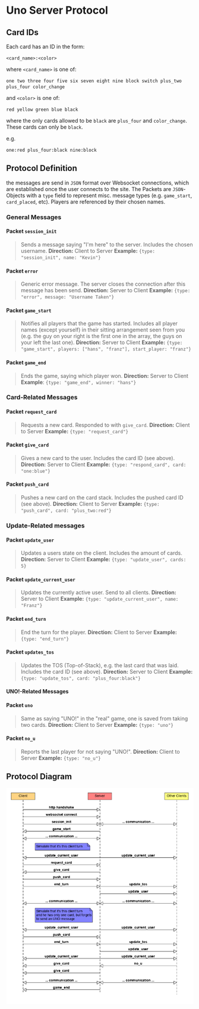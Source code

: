 # Uno Server Protocol

## Card IDs

Each card has an ID in the form:

```
<card_name>:<color>
```

where `<card_name>` is one of:

```
one two three four five six seven eight nine block switch plus_two plus_four color_change
```

and `<color>` is one of:

```
red yellow green blue black
```

where the only cards allowed to be `black` are `plus_four` and `color_change`. These cards can only be `black`. 

e.g.

```
one:red plus_four:black nine:block
```



## Protocol Definition

the messages are send in `JSON` format over Websocket connections, which are established once the user connects to the site. The Packets are `JSON`-Objects with a `type` field to represent misc. message types (e.g. `game_start`, `card_placed`, etc). Players are referenced by their chosen names.

### General Messages

#### Packet `session_init`
> Sends a message saying "I'm here" to the server. Includes the chosen username.
> **Direction:** Client to Server
> **Example:** `{type: "session_init", name: "Kevin"}`

#### Packet `error`
> Generic error message. The server closes the connection after this message has been send.
> **Direction:** Server to Client
> **Example:** `{type: "error", message: "Username Taken"}`

#### Packet `game_start`
> Notifies all players that the game has started. Includes all player names (except yourself) in their sitting arrangement seen from you (e.g. the guy on your right is the first one in the array, the guys on your left the last one). 
> **Direction:** Server to Client
> **Example:** `{type: "game_start", players: ["hans", "franz"], start_player: "franz"}`

#### Packet `game_end`
> Ends the game, saying which player won.
> **Direction:** Server to Client
> **Example**: `{type: "game_end", winner: "hans"}`

### Card-Related Messages

#### Packet `request_card`

> Requests a new card. Responded to with `give_card`.
> **Direction:** Client to Server
> **Example:** `{type: "request_card"}`

#### Packet `give_card`

> Gives a new card to the user. Includes the card ID (see above).
> **Direction:** Server to Client
> **Example:** `{type: "respond_card", card: "one:blue"}`

#### Packet `push_card`

> Pushes a new card on the card stack. Includes the pushed card ID (see above).
> **Direction:** Client to Server
> **Example:** `{type: "push_card", card: "plus_two:red"}`

### Update-Related messages

#### Packet `update_user`

> Updates a users state on the client. Includes the amount of cards.
> **Direction:** Server to Client
> **Example:** `{type: "update_user", cards: 5}`

#### Packet `update_current_user`

> Updates the currently active user. Send to all clients.
> **Direction:** Server to Client
> **Example:** `{type: "update_current_user", name: "Franz"}`

#### Packet `end_turn`

> End the turn for the player.
> **Direction:** Client to Server
> **Example:** `{type: "end_turn"}`

#### Packet `updates_tos`

> Updates the TOS (Top-of-Stack), e.g. the last card that was laid. Includes the card ID (see above).
> **Direction:** Server to Client
> **Example:** `{type: "update_tos", card: "plus_four:black"}`

#### UNO!-Related Messages

#### Packet `uno`

> Same as saying "UNO!" in the "real" game, one is saved from taking two cards.
> **Direction:** Client to Server
> **Example:** `{type: "uno"}`

#### Packet `no_u`

> Reports the last player for not saying "UNO!".
> **Direction:** Client to Server
> **Example:** `{type: "no_u"}`

## Protocol Diagram

![](protocol-diagram.png)